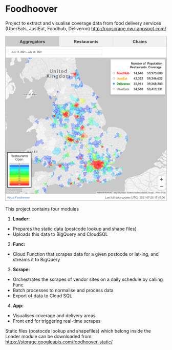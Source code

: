 <h1> Foodhoover </h1>

Project to extract and visualise coverage data from food delivery services (UberEats, JustEat, Foodhub, Deliveroo)
http://rooscrape.nw.r.appspot.com/


![Alt text](/foodhoover_app/static/info/aggregator.png?raw=true "Aggregator view")

This project contains four modules

1. **Loader:** 
* Prepares the static data (postcode lookup and shape files)
* Uploads this data to BigQuery and CloudSQL
2. **Func:**
* Cloud Function that scrapes data for a given postocde or lat-lng, and streams it to BigQuery
3. **Scrape:**
* Orchestrates the scrapes of vendor sites on a daily schedule by calling Func
* Batch processes to normalise and process data
* Export of data to Cloud SQL 
4. **App:**
* Visualises coverage and delivery areas
* Front end for triggering real-time scrapes

Static files (postocde lookup and shapefiles) which belong inside the Loader module can be downloaded from: 
https://storage.googleapis.com/foodhoover-static/

